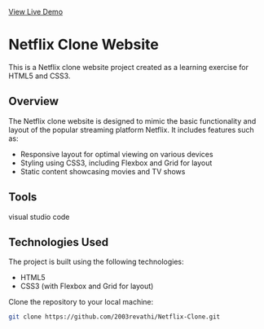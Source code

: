 [View Live Demo](https://your-github-username.github.io/netflix-clone/)

# Netflix Clone Website

This is a Netflix clone website project created as a learning exercise for HTML5 and CSS3.

## Overview

The Netflix clone website is designed to mimic the basic functionality and layout of the popular streaming platform Netflix. It includes features such as:

- Responsive layout for optimal viewing on various devices
- Styling using CSS3, including Flexbox and Grid for layout
- Static content showcasing movies and TV shows

## Tools
   visual studio code

## Technologies Used

The project is built using the following technologies:

- HTML5
- CSS3 (with Flexbox and Grid for layout)

 Clone the repository to your local machine:

   ```bash
   git clone https://github.com/2003revathi/Netflix-Clone.git

